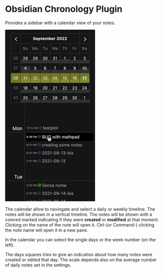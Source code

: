 # Obsidian Chronology Plugin

Provides a sidebar with a calendar view of your notes.

![](media/demo.gif)

The calendar allow to navingate and select a daily or weekly timeline. The notes will be shown in a vertical timeline.
The notes will be shown with a colored marked indicating if they were **created** or **modified** at that moment. Clicking on the name of the note will open it. Ctrl-(or Command-) clicking the note name will open it in a new pane.

In the calendar you can select the single days or the week number (on the left).

The days squares tries to give an indication about how many notes were created or edited that day. The scale depends also on the average number of daily notes set in the settings.


